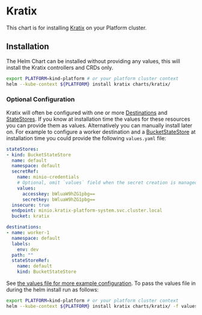 # Kratix
This chart is for installing [Kratix](https://kratix.io/) on your Platform cluster.

## Installation
The Helm Chart can be installed without providing any values, this will install
the Kratix controllers and CRDs only.
```bash
export PLATFORM=kind-platform # or your platform cluster context
helm --kube-context ${PLATFORM} install kratix charts/kratix/
```

### Optional Configuration
Kratix will often be configured with one or more [Destinations](https://kratix.io/docs/main/reference/destinations/intro)
and [StateStores](https://kratix.io/docs/main/reference/statestore/intro). If you
know at installation time the values for these resources you can provide
them as values. Alternatively you can manually install later on. For example to
configure a worker destination and a [BucketStateStore](https://kratix.io/docs/main/reference/statestore/bucketstatestore)
at installation time you could provide the following `values.yaml` file:

```yaml
stateStores:
- kind: BucketStateStore
  name: default
  namespace: default
  secretRef:
    name: minio-credentials
    # Optional, omit `values` field when the secret creation is managed externally
    values:
      accesskey: bWluaW9hZG1pbg==
      secretkey: bWluaW9hZG1pbg==
  insecure: true
  endpoint: minio.kratix-platform-system.svc.cluster.local
  bucket: kratix

destinations:
- name: worker-1
  namespace: default
  labels:
    env: dev
  path: ""
  stateStoreRef:
    name: default
    kind: BucketStateStore
```

See [the values file for more example configuration](./values.yaml). To pass the values file
in during the helm install run as follows:

```bash
export PLATFORM=kind-platform # or your platform cluster context
helm --kube-context ${PLATFORM} install kratix charts/kratix/ -f values.yaml
```
